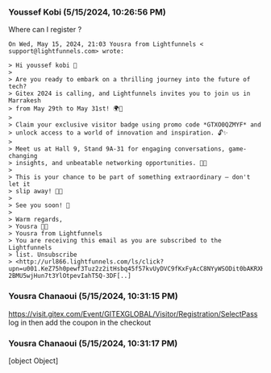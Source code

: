 ### Youssef Kobi (5/15/2024, 10:26:56 PM)

Where can I register ?

```
On Wed, May 15, 2024, 21:03 Yousra from Lightfunnels < support@lightfunnels.com> wrote:

> Hi youssef kobi 🎉
>
> Are you ready to embark on a thrilling journey into the future of tech?
> Gitex 2024 is calling, and Lightfunnels invites you to join us in Marrakesh
> from May 29th to May 31st! 🌍💫
>
> Claim your exclusive visitor badge using promo code *GTXO0QZMYF* and
> unlock access to a world of innovation and inspiration. 🔓✨
>
> Meet us at Hall 9, Stand 9A-31 for engaging conversations, game-changing
> insights, and unbeatable networking opportunities. 🤝💡
>
> This is your chance to be part of something extraordinary – don't let it
> slip away! 🚀✨
>
> See you soon! 🌟
>
> Warm regards,
> Yousra 💼👋
> Yousra from Lightfunnels
> You are receiving this email as you are subscribed to the Lightfunnels
> list. Unsubscribe
> <http://url866.lightfunnels.com/ls/click?upn=u001.KeZ75h0pewf3Tuz2z2itHsbq45f57kvUyDVC9fKxFyAcC8NYyWSODit0bAKRXHJ9Uj271AsWMxktlZc4sm-2BMU5wjHun7t3YlOtpevIahT5Q-3DF[..]
```

### Yousra Chanaoui (5/15/2024, 10:31:15 PM)

https://visit.gitex.com/Event/GITEXGLOBAL/Visitor/Registration/SelectPass
log in then add the coupon in the checkout

### Yousra Chanaoui (5/15/2024, 10:31:17 PM)

[object Object]
